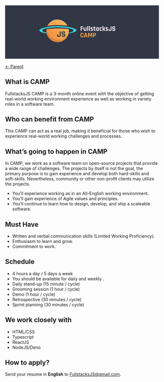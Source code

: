 ![Camp](assets/camp.png)

[← Parent](./README.md)

## What is CAMP

FullstacksJS CAMP is a 3-month online event with the objective of getting real-world working environment experience as well as working in variety roles in a software team.

## Who can benefit from CAMP

This CAMP can act as a real job, making it beneficial for those who wish to experience real-world working challenges and processes.

## What’s going to happen in CAMP

In CAMP, we work as a software team on open-source projects that provide a wide range of challenges. The projects by itself is not the goal, the primary purpose is to gain experience and develop both hard-skills and soft-skills. Nevertheless, community or other non-profit clients may utilize the projects.

- You’ll experience working as in an All-English working environment.
- You’ll gain experience of Agile values and principles.
- You’ll continue to learn how to design, develop, and ship a scaleable software.


## Must Have

- Written and verbal communication skills (Limited Working  Proficiency).
- Enthusiasm to learn and grow.
- Commitment to work.


## Schedule

- 4 hours a day / 5 days a week
- You should be available for daily and weekly  .
 - Daily stand-up (15 minute / cycle)
 - Grooming session (1 hour / cycle)
 - Demo (1 hour / cycle)
 - Retrospective (30 minutes / cycle)
 - Sprint planning (30 minutes / cycle)


## We work closely with

- HTML/CSS
- Typescript
- ReactJS
- NodeJS/Deno


## How to apply?

Send your resume in **English** to [FullstacksJS@gmail.com](mailto:fullstacksjs@gmail.com "mailto:fullstacksjs@gmail.com").
